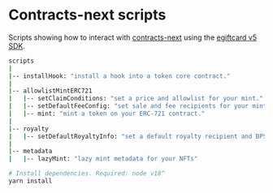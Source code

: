 # Contracts-next scripts

Scripts showing how to interact with [contracts-next](https://github.com/egiftcard/contracts-next) using the [egiftcard v5 SDK](https://portal.egiftcard.cc/typescript/v5).

```bash
scripts
|
|-- installHook: "install a hook into a token core contract."
|
|-- allowlistMintERC721
|   |-- setClaimConditions: "set a price and allowlist for your mint."
|   |-- setDefaultFeeConfig: "set sale and fee recipients for your mint."
|   |-- mint: "mint a token on your ERC-721 contract."
|
|-- royalty
|   |-- setDefaultRoyaltyInfo: "set a default royalty recipient and BPS for your NFTs."
|
|-- metadata
|   |-- lazyMint: "lazy mint metadata for your NFTs"
```

```bash
# Install dependencies. Required: node v18^
yarn install
```
